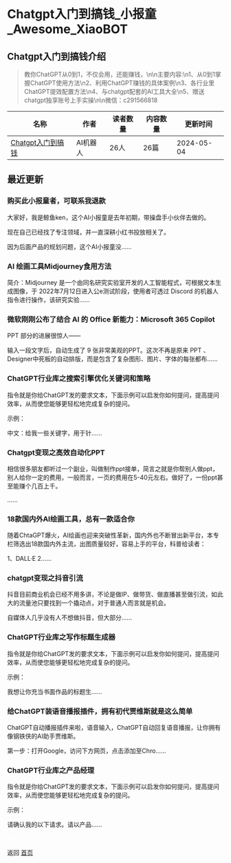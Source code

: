 # Chatgpt入门到搞钱_小报童_Awesome_XiaoBOT

## Chatgpt入门到搞钱介绍
> 教你ChatGPT从0到1，不仅会用，还能赚钱，\n\n主要内容:\n1、从0到1掌握ChatGPT使用方法\n2、利用ChatGPT赚钱的具体案例\n3、各行业里ChatGPT提效配置方法\n4、与chatgpt配套的AI工具大全\n5、赠送chatgpt独享账号上手实操\n\n微信：c291566818  
  


|名称|作者|读者数量|内容数量|更新时间|
|---|---|---|---|---|
|[Chatgpt入门到搞钱](https://xiaobot.net/p/jyu696?refer=0b133df9-27dc-423b-8101-639049001c13)|AI机器人|26人|26篇|2024-05-04|

## 最近更新
### 购买此小报童者，可联系我退款

大家好，我是鲸鱼ken，这个AI小报童是去年初期，带操盘手小伙伴去做的。

现在自己已经找了专注领域，并一直深耕小红书投放相关了。

因为后面产品的规划问题，这个AI小报童没......

### AI 绘画工具Midjourney食用方法

简介：Midjourney 是一个由同名研究实验室开发的人工智能程式，可根据文本生成图像，于 2022年7月12日进入公e测试阶段，使用者可透过
Discord 的机器人指令进行操作，该研究实验......

### 微软刚刚公布了结合 AI 的 Office 新能力：Microsoft 365 Copilot

PPT 部分的进展很惊人——

输入一段文字后，自动生成了 9 张非常美观的PPT。这次不再是原来 PPT
、Designer中死板的自动排版，而是包含了复杂图形、图片、字体的每张都布......

### ChatGPT行业库之搜索引擎优化关键词和策略

指令就是你给ChatGPT发的要求文本，下面示例可以启发你如何提问，提高提问效率，从而使您能够更轻松地完成复杂的提问。

示例：

中文：给我一些关键字，用于针......

### Chatgpt变现之高效自动化PPT

相信很多朋友都听过一个副业，叫做制作ppt接单，简言之就是你帮别人做ppt，别人给你一定的费用，一般而言，一页的费用在5-40元左右。做好了，一份ppt甚至能赚个几百上千。

......

### 18款国内外AI绘画工具，总有一款适合你

随着ChtaGPT爆火，AI绘画也迎来突破性革新，国内外也不断冒出新平台，本专栏筛选出18款国内外主流，出图质量较好，容易上手的平台，科普给读者：

1、DALL·E 2......

### chatgpt变现之抖音引流

抖音目前商业机会已经不用多讲，不论是做IP、做带货、做直播甚至做引流，如此大的流量池只要找到一个撬动点，对于普通人而言就是机会。

自媒体人几乎没有人不想做抖音，但大部分......

### ChatGPT行业库之写作标题生成器

指令就是你给ChatGPT发的要求文本，下面示例可以启发你如何提问，提高提问效率，从而使您能够更轻松地完成复杂的提问。

示例：

我想让你充当书面作品的标题生......

### 给ChatGPT装语音播报插件，拥有初代贾维斯就是这么简单

ChatGPT自动播报插件来啦，语音输入，ChatGPT自动回复语音播报，让你拥有像钢铁侠的AI助手贾维斯。

第一步：打开Google，访问下方网页，点击添加至Chro......

### ChatGPT行业库之产品经理

指令就是你给ChatGPT发的要求文本，下面示例可以启发你如何提问，提高提问效率，从而使您能够更轻松地完成复杂的提问。

示例：

请确认我的以下请求。请以产品......


<a href="https://github.com/Reno9527/awesome-xiaobot" style="color: white; text-decoration: none;">awesome-xiaobot</a>

返回 [首页](../README.md)
